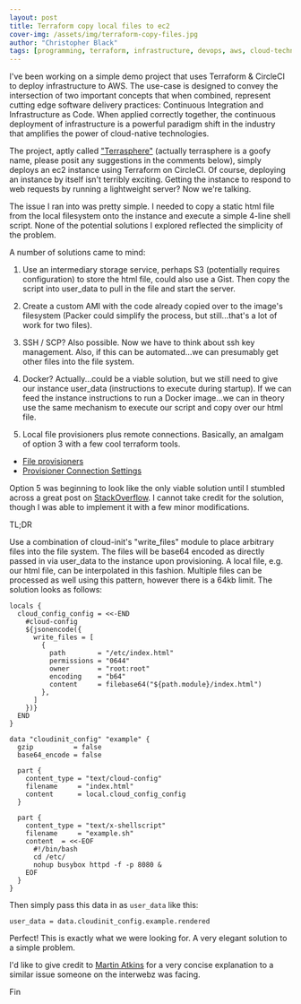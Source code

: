 ```yaml
---
layout: post
title: Terraform copy local files to ec2
cover-img: /assets/img/terraform-copy-files.jpg
author: "Christopher Black"
tags: [programming, terraform, infrastructure, devops, aws, cloud-technologies, problem-solving]
---
```


I've been working on a simple demo project that uses Terraform & CircleCI to deploy infrastructure to AWS. The use-case is designed to convey the intersection of two important concepts that when combined, represent cutting edge software delivery practices: Continuous Integration and Infrastructure as Code. When applied correctly together, the continuous deployment of infrastructure is a powerful paradigm shift in the industry that amplifies the power of cloud-native technologies.

The project, aptly called <a href="https://github.com/aedifex/terrasphere">"Terrasphere"</a> (actually terrasphere is a goofy name, please posit any suggestions in the comments below), simply deploys an ec2 instance using Terraform on CircleCI. Of course, deploying an instance by itself isn't terribly exciting. Getting the instance to respond to web requests by running a lightweight server? Now we're talking.

The issue I ran into was pretty simple. I needed to copy a static html file from the local filesystem onto the instance and execute a simple 4-line shell script. None of the potential solutions I explored reflected the simplicity of the problem.

A number of solutions came to mind:

1. Use an intermediary storage service, perhaps S3 (potentially requires configuration) to store the html file, could also use a Gist. Then copy the script into user_data to pull in the file and start the server.

2. Create a custom AMI with the code already copied over to the image's filesystem (Packer could simplify the process, but still...that's a lot of work for two files).

3. SSH / SCP? Also possible. Now we have to think about ssh key management. Also, if this can be automated...we can presumably get other files into the file system.

4. Docker? Actually...could be a viable solution, but we still need to give our instance user_data (instructions to execute during startup). If we can feed the instance instructions to run a Docker image...we can in theory use the same mechanism to execute our script and copy over our html file.

5. Local file provisioners plus remote connections. Basically, an amalgam of option 3 with a few cool terraform tools.

- <a href="https://www.terraform.io/docs/provisioners/file.html">File provisioners</a>
- <a href="https://www.terraform.io/docs/provisioners/connection.html">Provisioner Connection Settings</a>

Option 5 was beginning to look like the only viable solution until I stumbled across a great post on <a href="https://stackoverflow.com/questions/62101009/terraform-copy-upload-files-to-aws-ec2-instance">StackOverflow</a>. I cannot take credit for the solution, though I was able to implement it with a few minor modifications.

TL;DR

Use a combination of cloud-init's "write_files" module to place arbitrary files into the file system. The files will be base64 encoded as directly passed in via user_data to the instance upon provisioning. A local file, e.g. our html file, can be interpolated in this fashion. Multiple files can be processed as well using this pattern, however there is a 64kb limit. The solution looks as follows:

```
locals {
  cloud_config_config = <<-END
    #cloud-config
    ${jsonencode({
      write_files = [
        {
          path        = "/etc/index.html"
          permissions = "0644"
          owner       = "root:root"
          encoding    = "b64"
          content     = filebase64("${path.module}/index.html")
        },
      ]
    })}
  END
}

data "cloudinit_config" "example" {
  gzip          = false
  base64_encode = false

  part {
    content_type = "text/cloud-config"
    filename     = "index.html"
    content      = local.cloud_config_config
  }

  part {
    content_type = "text/x-shellscript"
    filename     = "example.sh"
    content  = <<-EOF
      #!/bin/bash
      cd /etc/
      nohup busybox httpd -f -p 8080 &
    EOF
  }
}
```

Then simply pass this data in as `user_data` like this:

`user_data = data.cloudinit_config.example.rendered`

Perfect! This is exactly what we were looking for. A very elegant solution to a simple problem.

I'd like to give credit to <a href="https://stackoverflow.com/users/281848/martin-atkins">Martin Atkins</a> for a very concise explanation to a similar issue someone on the interwebz was facing.

Fin